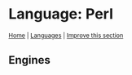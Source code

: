 # Language: Perl
<sup>[Home](../index.md) \| [Languages](./index.md) \| </sup><sup>[Improve this section](https://github.com/rbuckton/regexp-features/edit/main/src/languages/perl.md)</sup>


<!--
'name' sources:
  - [](../../src/languages/perl.md)
-->


## Engines